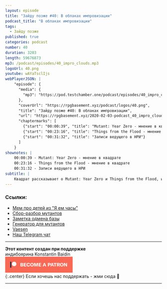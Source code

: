 ```yaml
---
layout: episode
title: "Зайду позже #40: В облаках импровизации"
podcast_title: "В облаках импровизации"
tags:
  - Зайду позже
published: true
categories: podcast
number: 40
duration: 3203
length: 59676873
mp3: /podcast/episodes/40_impro_clouds.mp3
logoUrl: 40.png
youtube: wAYaTsclIjs
webPlayerJSON: |
    "episode": {
      "media": {
        "mp3": "https://pod.testchamber.one/podcast/episodes/40_impro_clouds.mp3"
      },
      "coverUrl": "https://rpgbasement.xyz/podcast/logos/40.png",
      "title": "Зайду позже #40: В облаках импровизации",
      "url": "https://rpgbasement.xyz/2020-02-03-podcast_40_impro_clouds/",
      "chaptermarks": [
        {"start": "00:00:39", "title": "Mutant: Year Zero - мнение в квадрате"},
        {"start": "00:23:16", "title": "Things from the Flood - мнение в квадрате"},
        {"start": "00:31:32", "title": "Записи ведущего в НРИ"}
      ]
    }
shownotes: |
    00:00:39 - Mutant: Year Zero - мнение в квадрате  
    00:23:16 - Things from the Flood - мнение в квадрате  
    00:31:32 - Записи ведущего в НРИ  
subtitle: |
    Квадрат рассказывает о Mutant: Year Zero и Things from the Flood, и мы рассуждаем о заметках ведущего в НРИ.
---
```


### Ссылки:  
- [Мем про детей из "Я ем часы"](https://vk.com/wall-119901308_1516)
- [Сбор-разбор мутантов](https://rpgbasement.xyz/2019-08-12-podcast_21_mutant_year_zero/)
- [Заметка одмена базы](https://vk.com/wall8212508_12897)
- [Генератор для мутантов](https://stefouch.github.io/myz-zonemap/#/)
- [Vaesen](https://www.kickstarter.com/projects/1192053011/vaesen-nordic-horror-roleplaying)
- [Наш Telegram чат](https://t.me/rpgbasementchat)

---

**Этот контент создан при поддержке**  
индибоярина Konstantin Baidin  
[![](/img/patreon_button.png)](https://www.patreon.com/rpgbasement)  
{:.center}
Если хочешь нас поддержать - жми сюда 🔼

---
